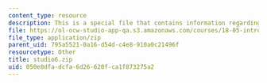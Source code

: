 ```yaml
---
content_type: resource
description: This is a special file that contains information regarding studio 6.
file: https://ol-ocw-studio-app-qa.s3.amazonaws.com/courses/18-05-introduction-to-probability-and-statistics-spring-2014/050e8dfadcfa6d26620fca1f873275a2_studio6.zip
file_type: application/zip
parent_uid: 795a5521-0a16-d54d-c4e8-910a0c21496f
resourcetype: Other
title: studio6.zip
uid: 050e8dfa-dcfa-6d26-620f-ca1f873275a2
---
```

